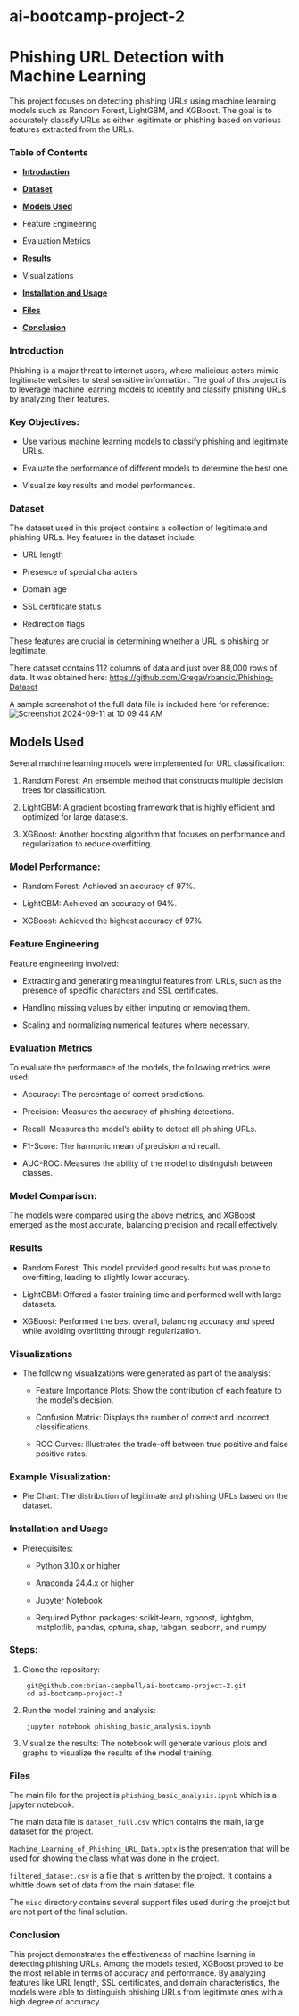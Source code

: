 # ai-bootcamp-project-2

# Phishing URL Detection with Machine Learning

This project focuses on detecting phishing URLs using machine learning models such as Random Forest, LightGBM, and XGBoost. The goal is to accurately classify URLs as either legitimate or phishing based on various features extracted from the URLs.

### Table of Contents

* [**Introduction**](#Introduction)

* [**Dataset**](#Dataset)

* [**Models Used**](#Models%20Used)

* Feature Engineering

* Evaluation Metrics

* [**Results**](#Results)

* Visualizations

* [**Installation and Usage**](#Installation%20and%20Usage)

* [**Files**](#Files)

* [**Conclusion**](#Conclusion)


### Introduction

Phishing is a major threat to internet users, where malicious actors mimic legitimate websites to steal sensitive information. The goal of this project is to leverage machine learning models to identify and classify phishing URLs by analyzing their features.

### Key Objectives:

* Use various machine learning models to classify phishing and legitimate URLs.

* Evaluate the performance of different models to determine the best one.

* Visualize key results and model performances.

### Dataset

The dataset used in this project contains a collection of legitimate and phishing URLs. Key features in the dataset include:

* URL length  

* Presence of special characters

* Domain age

* SSL certificate status

* Redirection flags

These features are crucial in determining whether a URL is phishing or legitimate.

There dataset contains 112 columns of data and just over 88,000 rows of data. It was obtained here: https://github.com/GregaVrbancic/Phishing-Dataset

A sample screenshot of the full data file is included here for reference:
![Screenshot 2024-09-11 at 10 09 44 AM](https://github.com/user-attachments/assets/d5424eee-3b86-4d76-a908-40bee3d3e253)



## Models Used

Several machine learning models were implemented for URL classification:

1)  Random Forest: An ensemble method that constructs multiple decision trees for classification.

2)  LightGBM: A gradient boosting framework that is highly efficient and optimized for large datasets.

3)  XGBoost: Another boosting algorithm that focuses on performance and regularization to reduce overfitting.

### Model Performance:

* Random Forest: Achieved an accuracy of 97%.

* LightGBM: Achieved an accuracy of 94%.

* XGBoost: Achieved the highest accuracy of 97%.

### Feature Engineering

Feature engineering involved:

 * Extracting and generating meaningful features from URLs, such as the presence of specific characters and SSL certificates.

 * Handling missing values by either imputing or removing them.

 * Scaling and normalizing numerical features where necessary.

### Evaluation Metrics

To evaluate the performance of the models, the following metrics were used:

* Accuracy: The percentage of correct predictions.

* Precision: Measures the accuracy of phishing detections.

* Recall: Measures the model’s ability to detect all phishing URLs.

* F1-Score: The harmonic mean of precision and recall.

* AUC-ROC: Measures the ability of the model to distinguish between classes.

### Model Comparison:

The models were compared using the above metrics, and XGBoost emerged as the most accurate, balancing precision and recall effectively.

### Results

* Random Forest: This model provided good results but was prone to overfitting, leading to slightly lower accuracy.

* LightGBM: Offered a faster training time and performed well with large datasets.

* XGBoost: Performed the best overall, balancing accuracy and speed while avoiding overfitting through regularization.

### Visualizations

* The following visualizations were generated as part of the analysis:

    * Feature Importance Plots: Show the contribution of each feature to the model’s decision.

    * Confusion Matrix: Displays the number of correct and incorrect classifications.

    * ROC Curves: Illustrates the trade-off between true positive and false positive rates.

### Example Visualization:

* Pie Chart: The distribution of legitimate and phishing URLs based on the dataset.

### Installation and Usage

* Prerequisites:

    * Python 3.10.x or higher
      
    * Anaconda 24.4.x or higher

    * Jupyter Notebook

    * Required Python packages: scikit-learn, xgboost, lightgbm, matplotlib, pandas, optuna, shap, tabgan, seaborn, and numpy

### Steps:

1) Clone the repository:

        
        git@github.com:brian-campbell/ai-bootcamp-project-2.git
        cd ai-bootcamp-project-2

    
2) Run the model training and analysis:

        jupyter notebook phishing_basic_analysis.ipynb

5) Visualize the results: The notebook will generate various plots and graphs to visualize the results of the model training.

### Files

The main file for the project is `phishing_basic_analysis.ipynb` which is a jupyter notebook.

The main data file is `dataset_full.csv` which contains the main, large dataset for the project.

`Machine_Learning_of_Phishing_URL_Data.pptx` is the presentation that will be used for showing the class what was done in the project.

`filtered_dataset.csv` is a file that is written by the project. It contains a whittle down set of data from the main dataset file.

The `misc` directory contains several support files used during the proejct but are not part of the final solution.


### Conclusion

This project demonstrates the effectiveness of machine learning in detecting phishing URLs. Among the models tested, XGBoost proved to be the most reliable in terms of accuracy and performance. By analyzing features like URL length, SSL certificates, and domain characteristics, the models were able to distinguish phishing URLs from legitimate ones with a high degree of accuracy.

